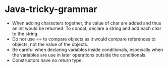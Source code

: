 # Java-tricky-grammar

- When adding characters together, the value of char are added and thus an int would be returned. To concat, declare a string and add each char to the string.
- Do not use == to compare objects as it would compare references to objects, not the value of the objects.
- Be careful when declaring variables inside conditionals, especially when the variables are use in later operations outside the conditionals.
- Constructors have no return type.
